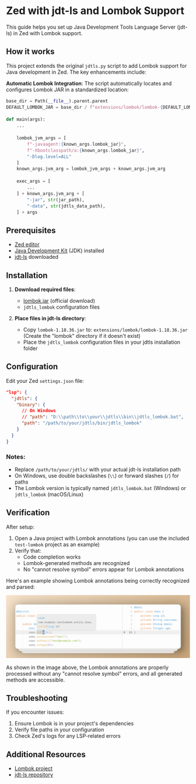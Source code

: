 # Zed with jdt-ls and Lombok Support

This guide helps you set up Java Development Tools Language Server (jdt-ls) in Zed with Lombok support.

## How it works

This project extends the original `jdtls.py` script to add Lombok support for Java development in Zed. The key enhancements include:

**Automatic Lombok Integration**: The script automatically locates and configures Lombok JAR in a standardized location:

```py
base_dir = Path(__file__).parent.parent
DEFAULT_LOMBOK_JAR = base_dir / f"extensions/lombok/lombok-{DEFAULT_LOMBOK_VERSION}.jar"

def main(args):
    ...
   
    lombok_jvm_args = [
        f"-javaagent:{known_args.lombok_jar}",
        f"-Xbootclasspath/a:{known_args.lombok_jar}",
        "-Dlog.level=ALL"
    ]
    known_args.jvm_arg = lombok_jvm_args + known_args.jvm_arg

    exec_args = [
        ...
    ] + known_args.jvm_arg + [
        "-jar", str(jar_path),
        "-data", str(jdtls_data_path),
    ] + args
```

## Prerequisites
- [Zed editor](https://zed.dev)
- [Java Development Kit](https://openjdk.org/projects/jdk/21/) (JDK) installed
- [jdt-ls](https://projects.eclipse.org/projects/eclipse.jdt.ls) downloaded

## Installation

1. **Download required files**:
   - [lombok.jar](https://projectlombok.org/download) (official download)
   - `jdtls_lombok` configuration files

2. **Place files in jdt-ls directory**:
   - Copy `lombok-1.18.36.jar` to:
`extensions/lombok/lombok-1.18.36.jar`
(Create the "lombok" directory if it doesn't exist)
   - Place the `jdtls_lombok` configuration files in your jdtls installation folder

## Configuration

Edit your Zed `settings.json` file:

```json
"lsp": {
  "jdtls": {
    "binary": {
      // On Windows
      // "path": "D:\\path\\to\\your\\jdtls\\bin\\jdtls_lombok.bat",
      "path": "/path/to/your/jdtls/bin/jdtls_lombok"
    }
  }
}
```

### Notes:
- Replace `/path/to/your/jdtls/` with your actual jdt-ls installation path
- On Windows, use double backslashes (`\\`) or forward slashes (`/`) for paths
- The Lombok version is typically named `jdtls_lombok.bat` (Windows) or `jdtls_lombok` (macOS/Linux)

## Verification

After setup:
1. Open a Java project with Lombok annotations (you can use the included `test-lombok` project as an example)
2. Verify that:
   - Code completion works
   - Lombok-generated methods are recognized
   - No "cannot resolve symbol" errors appear for Lombok annotations

Here's an example showing Lombok annotations being correctly recognized and parsed:

![Lombok Annotations Working](Source/example.png)

As shown in the image above, the Lombok annotations are properly processed without any "cannot resolve symbol" errors, and all generated methods are accessible.

## Troubleshooting

If you encounter issues:
1. Ensure Lombok is in your project's dependencies
2. Verify file paths in your configuration
3. Check Zed's logs for any LSP-related errors

## Additional Resources
- [Lombok project](https://projectlombok.org)
- [jdt-ls repository](https://github.com/eclipse/eclipse.jdt.ls)
